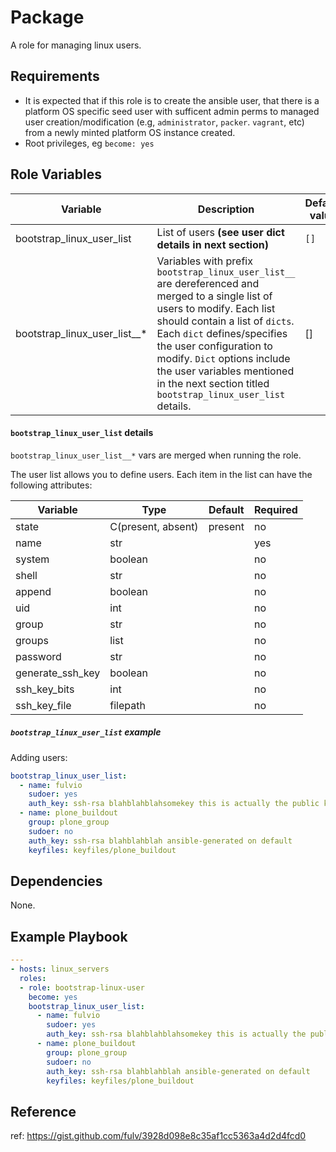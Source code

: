 
# Package

A role for managing linux users.

## Requirements

- It is expected that if this role is to create the ansible user, that there is a platform OS specific seed user with sufficent admin perms to managed user creation/modification (e.g, `administrator`, `packer`. `vagrant`, etc) from a newly minted platform OS instance created.
- Root privileges, eg `become: yes`

## Role Variables

| Variable                     | Description                                                                                                                                                                                                                                                                                                                                             | Default value |
|------------------------------|---------------------------------------------------------------------------------------------------------------------------------------------------------------------------------------------------------------------------------------------------------------------------------------------------------------------------------------------------------|---------------|
| bootstrap_linux_user_list    | List of users **(see user dict details in next section)**                                                                                                                                                                                                                                                                                               | `[]`          |
| bootstrap_linux_user_list__* | Variables with prefix `bootstrap_linux_user_list__` are dereferenced and merged to a single list of users to modify.  Each list should contain a list of `dicts`.  Each `dict` defines/specifies the user configuration to modify.  `Dict` options include the user variables mentioned in the next section titled `bootstrap_linux_user_list` details. | []            |

#### `bootstrap_linux_user_list` details

`bootstrap_linux_user_list__*` vars are merged when running the role. 

The user list allows you to define users. Each item in the list can have the following attributes:

| Variable         | Type               | Default | Required |
|------------------|--------------------|---------|----------|
| state            | C(present, absent) | present | no       |
| name             | str                |         | yes      |                                   
| system           | boolean            |         | no       |        
| shell            | str                |         | no       |         
| append           | boolean            |         | no       | 
| uid              | int                |         | no       |         
| group            | str                |         | no       |   
| groups           | list               |         | no       |   
| password         | str                |         | no       |                                                 
| generate_ssh_key | boolean            |         | no       |         
| ssh_key_bits     | int                |         | no       | 
| ssh_key_file     | filepath           |         | no       |         

##### `bootstrap_linux_user_list` example
Adding users:

```yaml
bootstrap_linux_user_list:
  - name: fulvio
    sudoer: yes
    auth_key: ssh-rsa blahblahblahsomekey this is actually the public key in cleartext
  - name: plone_buildout
    group: plone_group
    sudoer: no
    auth_key: ssh-rsa blahblahblah ansible-generated on default
    keyfiles: keyfiles/plone_buildout

```

## Dependencies

None.

## Example Playbook

```yaml
---
- hosts: linux_servers
  roles:
  - role: bootstrap-linux-user
    become: yes
    bootstrap_linux_user_list:
      - name: fulvio
        sudoer: yes
        auth_key: ssh-rsa blahblahblahsomekey this is actually the public key in cleartext
      - name: plone_buildout
        group: plone_group
        sudoer: no
        auth_key: ssh-rsa blahblahblah ansible-generated on default
        keyfiles: keyfiles/plone_buildout
```

## Reference

ref: https://gist.github.com/fulv/3928d098e8c35af1cc5363a4d2d4fcd0
